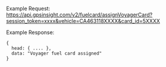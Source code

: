 Example Request: https://api.gpsinsight.com/v2/fuelcard/assignVoyagerCard?session_token=xxxx&vehicle=CA463118XXXX&card_id=5XXXX

Example Response:

    {
      head: { .... },
      data: "Voyager fuel card assigned"
    }
